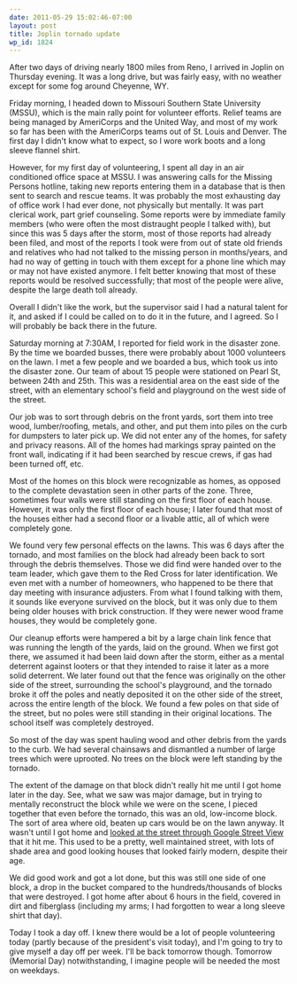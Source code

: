 ```yaml
---
date: 2011-05-29 15:02:46-07:00
layout: post
title: Joplin tornado update
wp_id: 1824
---
```

After two days of driving nearly 1800 miles from Reno, I arrived in Joplin on Thursday evening. It was a long drive, but was fairly easy, with no weather except for some fog around Cheyenne, WY.

Friday morning, I headed down to Missouri Southern State University (MSSU), which is the main rally point for volunteer efforts. Relief teams are being managed by AmeriCorps and the United Way, and most of my work so far has been with the AmeriCorps teams out of St. Louis and Denver. The first day I didn't know what to expect, so I wore work boots and a long sleeve flannel shirt.

However, for my first day of volunteering, I spent all day in an air conditioned office space at MSSU. I was answering calls for the Missing Persons hotline, taking new reports entering them in a database that is then sent to search and rescue teams. It was probably the most exhausting day of office work I had ever done, not physically but mentally. It was part clerical work, part grief counseling. Some reports were by immediate family members (who were often the most distraught people I talked with), but since this was 5 days after the storm, most of those reports had already been filed, and most of the reports I took were from out of state old friends and relatives who had not talked to the missing person in months/years, and had no way of getting in touch with them except for a phone line which may or may not have existed anymore. I felt better knowing that most of these reports would be resolved successfully; that most of the people were alive, despite the large death toll already.

Overall I didn't like the work, but the supervisor said I had a natural talent for it, and asked if I could be called on to do it in the future, and I agreed. So I will probably be back there in the future.

Saturday morning at 7:30AM, I reported for field work in the disaster zone. By the time we boarded busses, there were probably about 1000 volunteers on the lawn. I met a few people and we boarded a bus, which took us into the disaster zone. Our team of about 15 people were stationed on Pearl St, between 24th and 25th. This was a residential area on the east side of the street, with an elementary school's field and playground on the west side of the street.

Our job was to sort through debris on the front yards, sort them into tree wood, lumber/roofing, metals, and other, and put them into piles on the curb for dumpsters to later pick up. We did not enter any of the homes, for safety and privacy reasons. All of the homes had markings spray painted on the front wall, indicating if it had been searched by rescue crews, if gas had been turned off, etc.

Most of the homes on this block were recognizable as homes, as opposed to the complete devastation seen in other parts of the zone. Three, sometimes four walls were still standing on the first floor of each house. However, it was only the first floor of each house; I later found that most of the houses either had a second floor or a livable attic, all of which were completely gone.

We found very few personal effects on the lawns. This was 6 days after the tornado, and most families on the block had already been back to sort through the debris themselves. Those we did find were handed over to the team leader, which gave them to the Red Cross for later identification. We even met with a number of homeowners, who happened to be there that day meeting with insurance adjusters. From what I found talking with them, it sounds like everyone survived on the block, but it was only due to them being older houses with brick construction. If they were newer wood frame houses, they would be completely gone.

Our cleanup efforts were hampered a bit by a large chain link fence that was running the length of the yards, laid on the ground. When we first got there, we assumed it had been laid down after the storm, either as a mental deterrent against looters or that they intended to raise it later as a more solid deterrent. We later found out that the fence was originally on the other side of the street, surrounding the school's playground, and the tornado broke it off the poles and neatly deposited it on the other side of the street, across the entire length of the block. We found a few poles on that side of the street, but no poles were still standing in their original locations. The school itself was completely destroyed.

So most of the day was spent hauling wood and other debris from the yards to the curb. We had several chainsaws and dismantled a number of large trees which were uprooted. No trees on the block were left standing by the tornado.

The extent of the damage on that block didn't really hit me until I got home later in the day. See, what we saw was major damage, but in trying to mentally reconstruct the block while we were on the scene, I pieced together that even before the tornado, this was an old, low-income block. The sort of area where old, beaten up cars would be on the lawn anyway. It wasn't until I got home and [looked at the street through Google Street View](http://maps.google.com/maps?f=q&source=s_q&hl=en&geocode=&q=Moffet+Avenue,+Joplin,+MO&aq=0&sll=36.990488,-94.44397&sspn=0.508959,1.234589&ie=UTF8&hq=&hnear=Moffet+Ave,+Joplin,+Jasper,+Missouri+64801&ll=37.064629,-94.517806&spn=0.004169,0.009645&z=17&layer=c&cbll=37.064418,-94.517782&panoid=w3xX4aTfofBkq0ydwY9zkw&cbp=12,164.29,,0,-5.31) that it hit me. This used to be a pretty, well maintained street, with lots of shade area and good looking houses that looked fairly modern, despite their age.

We did good work and got a lot done, but this was still one side of one block, a drop in the bucket compared to the hundreds/thousands of blocks that were destroyed. I got home after about 6 hours in the field, covered in dirt and fiberglass (including my arms; I had forgotten to wear a long sleeve shirt that day).

Today I took a day off. I knew there would be a lot of people volunteering today (partly because of the president's visit today), and I'm going to try to give myself a day off per week. I'll be back tomorrow though. Tomorrow (Memorial Day) notwithstanding, I imagine people will be needed the most on weekdays.
